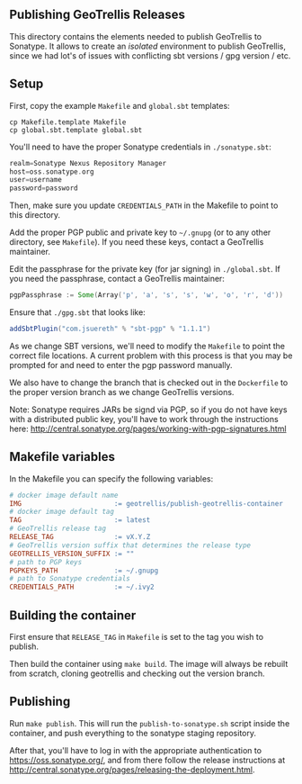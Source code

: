 ## Publishing GeoTrellis Releases

This directory contains the elements needed to publish GeoTrellis to Sonatype.
It allows to create an _isolated_ environment to publish GeoTrellis, 
since we had lot's of issues with conflicting sbt versions / gpg version / etc. 

## Setup

First, copy the example `Makefile` and `global.sbt` templates:
```
cp Makefile.template Makefile
cp global.sbt.template global.sbt
```

You'll need to have the proper Sonatype credentials in `./sonatype.sbt`:

```scala
realm=Sonatype Nexus Repository Manager
host=oss.sonatype.org
user=username
password=password
```

Then, make sure you update `CREDENTIALS_PATH` in the Makefile to point to this directory.

Add the proper PGP public and private key to `~/.gnupg` (or to any other directory, see `Makefile`). If you need these keys, contact a GeoTrellis maintainer.

Edit the passphrase for the private key (for jar signing) in `./global.sbt`. If you need the passphrase, contact a GeoTrellis maintainer:

```scala
pgpPassphrase := Some(Array('p', 'a', 's', 's', 'w', 'o', 'r', 'd'))
```

Ensure that `./gpg.sbt` that looks like:

```scala
addSbtPlugin("com.jsuereth" % "sbt-pgp" % "1.1.1")
```

As we change SBT versions, we'll need to modify the `Makefile` to point the correct
file locations. A current problem with this process is that you may be prompted for and
need to enter the pgp password manually.

We also have to change the branch that is checked out in the `Dockerfile` to the
proper version branch as we change GeoTrellis versions.

Note: Sonatype requires JARs be signd via PGP, so if you do not have keys
with a distributed public key, you'll have to work through the instructions here:
http://central.sonatype.org/pages/working-with-pgp-signatures.html

## Makefile variables

In the Makefile you can specify the following variables:

```makefile
# docker image default name
IMG                       := geotrellis/publish-geotrellis-container
# docker image default tag
TAG                       := latest
# GeoTrellis release tag
RELEASE_TAG               := vX.Y.Z
# GeoTrellis version suffix that determines the release type
GEOTRELLIS_VERSION_SUFFIX := ""
# path to PGP keys
PGPKEYS_PATH              := ~/.gnupg
# path to Sonatype credentials
CREDENTIALS_PATH          := ~/.ivy2
```

## Building the container

First ensure that `RELEASE_TAG` in `Makefile` is set to the tag you wish to publish.

Then build the container using `make build`. The image will always be rebuilt from
scratch, cloning geotrellis and checking out the version branch.


## Publishing

Run `make publish`. This will run the `publish-to-sonatype.sh` script inside the
container, and push everything to the sonatype staging repository.

After that, you'll have to log in with the appropriate authentication to
https://oss.sonatype.org/, and from there follow the release instructions
at http://central.sonatype.org/pages/releasing-the-deployment.html.
